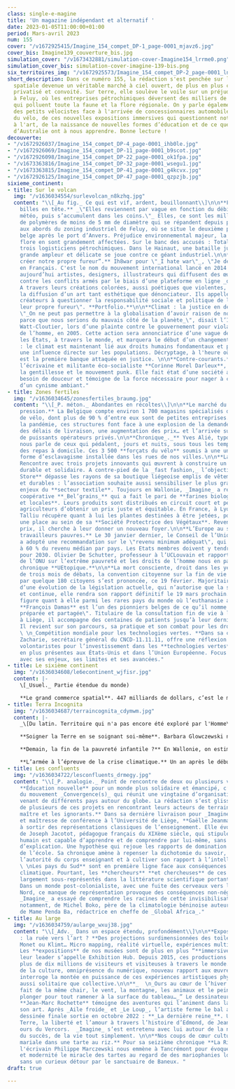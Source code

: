 ```yaml
---
class: single-e-magine
title: 'Un magazine indépendant et alternatif '
date: 2023-01-05T11:00:00+01:00
period: Mars-avril 2023
num: 155
cover: "/v1672925415/Imagine_154_compet_DP-1_page-0001_mjavz6.jpg"
cover_bis: Imagine139_couverture_bis.jpg
simulation_cover: "/v1673432881/simulation-cover-Imagine154_lrrme0.png"
simulation_cover_bis: simulation-cover-imagine-139-bis.png
six_territoires_img: "/v1672925573/Imagine_154_compet_DP-2_page-0001_ln3pme.jpg"
short_description: Dans ce numéro 155, la rédaction s'est penchée sur la conquête
  spatiale devenue un véritable marché à ciel ouvert, de plus en plus commercialisé,
  privatisé et convoité. Sur terre, elle soulève le voile sur un préjudice environnemental
  à Feluy, où les entreprises pétrochimiques déversent des milliers de mini-billes
  qui polluent toute la faune et la flore régionale. On y parle également des difficultés
  des petits vélocistes face à l'arrivée de concessionnaires automobiles sur le marché
  du vélo, de ces nouvelles expositions immersives qui questionnent notre rapport
  à l'art, de la naissance de nouvelles formes d’éducation et de ce que les Aborigènes
  d’Australie ont à nous apprendre. Bonne lecture !
decouverte:
- "/v1672926037/Imagine_154_compet_DP-4_page-0001_ihb0le.jpg"
- "/v1672926069/Imagine_154_compet_DP-11_page-0001_b9scot.jpg"
- "/v1672926098/Imagine_154_compet_DP-22_page-0001_ok1fpa.jpg"
- "/v1673363816/Imagine_154_compet_DP-32_page-0001_wsegu1.jpg"
- "/v1673363815/Imagine_154_compet_DP-41_page-0001_g4kcvx.jpg"
- "/v1672926125/Imagine_154_compet_DP-47_page-0001_qzpzjb.jpg"
sixieme_continent:
- title: Sur le volcan
  img: "/v1636034554/surlevolcan_n8kzhq.jpg"
  content: "\\[_Au fig._ Ce qui est vif, ardent, bouillonnant\\]\n\n**Feluy : la pétrochimie
    billes en tête.** _\"Elles reviennent par vague en fonction du débit et de la
    météo, puis s’accumulent dans les coins.\"_ Elles, ce sont les milliers de billes
    de polymères de moins de 5 mm de diamètre qui se répandent depuis plus de 15 ans
    aux abords du zoning industriel de Feluy, où se situe le deuxième pôle pétrochimique
    belge après le port d’Anvers. Préjudice environnemental majeur, la faune et la
    flore en sont grandement affectées. Sur le banc des accusés : TotalEnergies et
    trois logisticiens pétrochimiques. Dans le Hainaut, une bataille juridique de
    grande ampleur et délicate se joue contre ce géant industriel.\n\n**“Laissez-nous
    créer notre propre fureur”.** Ih8war pour \"_I hate war\"_, \"Je déteste la guerre\"
    en Français. C'est le nom du mouvement international lancé en 2014 qui rassemble
    aujourd’hui artistes, designers, illustrateurs qui diffusent des œuvres engagées
    contre les conflits armés par le biais d’une plateforme en ligne _open source._
    A travers leurs créations colorées, aussi poétiques que violentes, ils défendent
    la diffusion d’un art tant esthétique que dénonciateur. Ils appellent ainsi les
    créateurs à questionner la responsabilité sociale et politique de l’art et à \"créer
    leur propre fureur\". **Portfolio.**\n\n**Climat : la justice en dernier recours.**
    \"_On ne peut pas permettre à la globalisation d’avoir raison de nos traditions
    parce que nous serions du mauvais côté de la planète_\", disait l’Inuite Sheila
    Watt-Cloutier, lors d’une plainte contre le gouvernement pour violation des droits
    de l’homme, en 2005. Cette action sera annonciatrice d’une vague de procès contre
    les États, à travers le monde, et marquera le début d’un changement de conception
    : le climat est maintenant lié aux droits humains fondamentaux et possède donc
    une influence directe sur les populations. Décryptage, à l'heure où BNP Paribas
    est la première banque attaquée en justice. \n\n**Contre-courants.** Dans sa **chronique**,
    l’écrivaine et militante éco-socialiste **Corinne Morel Darleux**, met en lien
    la gentillesse et le mouvement punk. Elle fait état d’une société ayant cruellement
    besoin de douceur et témoigne de la force nécessaire pour nager à contre-courant
    d’un cynisme ambiant."
- title: Zones fertiles
  img: "/v1636034645/zonesfertiles_braumg.jpg"
  content: "\\[_P. méton._ Abondantes en récoltes\\]\n\n**Le marché du cycle sous
    pression.** La Belgique compte environ 1 700 magasins spécialisés dans la vente
    de vélo, dont plus de 90 % d’entre eux sont de petites entreprises. Mais depuis
    la pandémie, ces structures font face à une explosion de la demande, un allongement
    des délais de livraison, une augmentation des prix… et l’arrivée sur le marché
    de puissants opérateurs privés.\n\n**Chronique_._** Yves Alié, typographe et imprimeur,
    nous parle de ceux qui pédalent, jours et nuits, sous tous les temps, pour livrer
    des repas à domicile. Ces 3 500 **forçats du vélo** soumis à une une nouvelle
    forme d’esclavagisme installée dans les rues de nos villes.\n\n**Lanceurs d’avenir.**
    Rencontre avec trois projets innovants qui œuvrent à construire un monde plus
    durable et solidaire. A contre-pied de la _fast fashion,_ l’objectif de **WeCo
    Store** dépasse les rayons de sa boutique liégeoise emplis de vêtements éthiques
    et durables : l’association souhaite aussi sensibiliser le plus grand nombre aux
    enjeux du **secteur textile**. Toujours en Wallonie, _Imagine_ a rencontré la
    coopérative **_Bel’grains_** qui a fait le pari de **farines biologiques, artisanales
    et locales**. Leurs produits sont distribués en circuit court et permettent aux
    agriculteurs d’obtenir un prix juste et équitable. En France, à Lyon, Nicolas
    Talliu récupère quant à lui les plantes destinées à être jetées, pour leur faire
    une place au sein de sa **Société Protectrice des Végétaux**. Revendues à petits
    prix, il cherche à leur donner un nouveau foyer.\n\n**L’Europe au secours des
    travailleurs pauvres.** Le 30 janvier dernier, le Conseil de l’Union Européenne
    a adopté une recommandation sur le \"revenu minimum adéquat\", qui correspond
    à 60 % du revenu médian par pays. Les Etats membres doivent y tendre au plus tard
    pour 2030. Olivier De Schutter, professeur à l’UCLouvain et rapporteur spécial
    de l’ONU sur l’extrême pauvreté et les droits de l’homme nous en parle dans sa
    chronique **UEtopique.**\n\n**La mort consciente, droit dans les yeux.** Au terme
    de trois mois de débats, la convention citoyenne sur la fin de vie menée en France
    par quelque 180 citoyens s’est prononcée, ce 19 février. Majoritairement en faveur
    d’une évolution de la législation actuelle, qui n’autorise que la sédation profonde
    et continue, elle rendra son rapport définitif le 19 mars prochain. La Belgique
    figure quant à elle parmi les rares pays du monde où l’euthanasie active est dépénalisée.
    **François Damas** est l’un des pionniers belges de ce qu’il nomme la mort \"programmée,
    préparée et partagée\". Titulaire de la consultation fin de vie à la Citadelle
    à Liège, il accompagne des centaines de patients jusqu’à leur dernier souffle.
    Il revient sur son parcours, sa pratique et son combat pour les droits des patients.\n\n**_
    \ \n_Compétition mondiale pour les technologies vertes. **Dans sa chronique, Arnaud
    Zacharie, secrétaire général du CNCD-11.11.11, offre une réflexion sur les politiques
    volontaristes pour l’investissement dans les **technologies vertes**, de plus
    en plus présentes aux États-Unis et dans l’Union Européenne. Focus sur ce marché
    avec ses enjeux, ses limites et ses avancées."
- title: Le sixième continent
  img: "/v1636034608/le6econtinent_wjfisr.jpg"
  content: |-
    \[_Usuel._ Partie étendue du monde)

    **Le grand commerce spatial**. 447 milliards de dollars, c’est le montant du chiffre d’affaires de l’activité spatiale au niveau mondial en 2020. On estime que le secteur est en progression de 176 % depuis 2005. Si la conquête de l’espace n’est pas un phénomène nouveau, elle soulève de plus en plus de questions éthiques et environnementales. Entre les astres, se dresse à présent un terrain de jeux sans limite ouvert aux scientifiques, tout comme aux milliardaires et aux entrepreneurs. Plongeon dans les dessous de la colonisation spatiale.
- title: Terra Incognita
  img: "/v1636034687/terraincognita_cdymwm.jpg"
  content: |-
    _\[Du latin. Territoire qui n'a pas encore été exploré par l'Homme\]_

    **Soigner la Terre en se soignant soi-même**. Barbara Glowczewski nous offre un voyage au cœur du peuple des Aborigènes d’Australie en partageant leur culture, leurs beautés et leurs luttes contre des lobbys envahissants et des politiques clivantes. L’anthropologue et écrivaine apporte un regard expérimenté sur le combat contre le colonialisme, l’accaparement des terres et l’extractivisme.

    **Demain, la fin de la pauvreté infantile ?** En Wallonie, on estime que près d’**un enfant sur cinq est concerné par la pauvreté**. Manger des protéines chaque jour, avoir un logement chauffé, des jouets adaptés à son âge, participer à des activités de loisirs… Autant d’éléments qui composent l’indicateur spécialement conçu pour évaluer le taux de pauvreté des conditions de vie des enfants. Jean-Luc Guyot et Frédéric Claisse, de l’Institut Wallon de l’évaluation, de la Prospective et de la Statistique (IWPS) signent ensemble une chronique où ils questionnent les manières d'éradiquer cette pauvreté.

    **L’armée à l’épreuve de la crise climatique.** Un an après le début du conflit russo-ukrainien, la mesure de l'impact environnemental des forces militaires pose question. Pour **Adrien Estève,** auteur de _Guerre et Écologie : l’environnement et le climat dans les politiques de défense_ : _"La guerre en Ukraine permettra peut-être de remettre sur le devant de la scène trois parents pauvres de la Défense : l’écocide, l’atténuation des dérèglements climatiques et la sobriété."_ Une interview accompagnée d'un détour par la **Défense belge** qui s'apprête justement à établir son propre bilan carbone, opérations militaires extérieures comprises. Un élément que les forces armées ont soigneusement évité depuis le Protocole de Kyoto.
- title: Les confluents
  img: "/v1636034722/lesconfluents_drmegy.jpg"
  content: "\\[_P. analogie._ Point de rencontre de deux ou plusieurs voies\\]\n\nUne
    **Éducation nouvelle** pour un monde plus solidaire et émancipé, c’est tout l’enjeu
    du mouvement _Convergence(s)_ qui réunit une vingtaine d’organisations novatrices,
    venant de différents pays autour du globe. La rédaction s’est glissée au cœur
    de plusieurs de ces projets en rencontrant leurs acteurs de terrain. \n\n**Le
    maître et les ignorants.** Dans sa dernière livraison pour _Imagine_, la philosophe
    et maîtresse de conférence à l’Université de Liège, **Gaëlle Jeanmart** nous invite
    à sortir des représentations classiques de l’enseignement. Elle évoque la réflexion
    de Joseph Jacotot, pédagogue français du XIXème siècle, qui stipule que tout être
    humain est capable d’apprendre et de comprendre par lui-même, sans nul besoin
    d’explication. Une hypothèse qui rejoue les rapports de domination sur les bancs
    de l’école. Sa chronique amène à repenser la dichotomie du savoir, à questionner
    l’autorité du corps enseignant et à cultiver son rapport à l’intelligence.\n\n**
    \ \nLes pays du Sud** sont en première ligne face aux conséquences du dérèglement
    climatique. Pourtant, les **chercheurs** **et chercheuses** de ces régions sont
    largement sous-représentés dans la littérature scientifique portant sur le sujet.
    Dans un monde post-colonialiste, avec une fuite des cerveaux vers les pays du
    Nord, ce manque de représentation provoque des conséquences non-négligeables.
    _Imagine_ a essayé de comprendre les racines de cette invisibilisation avec l’aide,
    notamment, de Michel Boko, père de la climatologie béninoise auteur du GIEC, et
    de Mame Penda Ba, rédactrice en cheffe de _Global Africa_."
- title: Au large
  img: "/v1636034759/aularge_wxuj38.jpg"
  content: "\\[_Adv._ Dans un espace étendu, profondément\\]\n\n**Expositions immersives
    : la ruée vers l’art ? **Des projections surdimensionnées des toiles de Van Gogh,
    Monet ou Klimt… Micro mapping, réalité virtuelle, expériences multi-sensorielles.
    Les **expositions** de nos musées sont de plus en plus “**immersives**”. En Belgique,
    leur leader s’appelle Exhibition Hub. Depuis 2015, ces productions ont attiré
    plus de dix millions de visiteurs et visiteuses à travers le monde. Disneyisation
    de la culture, omniprésence du numérique, nouveau rapport aux œuvres… _Imagine_
    interroge la montée en puissance de ces expériences artistiques physiques et numériques,
    aussi solitaire que collective.\n\n**_  \n_Ours au cœur de l’hiver.** “_Tout est
    fait de la même chair, le vent, la montagne, les animaux et le peintre doit y
    plonger pour tout ramener à la surface du tableau…_” Le dessinateur et alpiniste
    **Jean-Marc Rochette** témoigne des aventures qui l’animent dans la création de
    son art. Après _Aile froide_ et _Le Loup_, l’artiste ferme le bal avec une bande
    dessinée finale sortie en octobre 2022 : **_La dernière reine_**. Une ode à la
    Terre, la liberté et l’amour à travers l’histoire d’Edmond, de Jeanne et du dernier
    ours du Vercors.  _Imagine_ s’est entretenu avec lui autour de la nature, du dessin,
    du succès, de la vie tout simplement. \n\n**Nos coups de cœur culturels.**\n\n**Apparition
    mariale dans une tarte au riz.** Pour sa seizième chronique **La Ritournelle**,
    l'écrivain Philippe Marczewski nous emmène à Tancrémont pour évoquer avec humour
    et modernité le miracle des tartes au regard de des mariophanies locales, non
    sans un curieux détour par le sanctuaire de Baneux. "
draft: true

---
```

